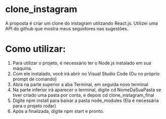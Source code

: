 # clone_instagram
A proposta é criar um clone do instagram utilizando React.js. Utilizei uma API do github que mostra meus seguidores nas sugestões.

# Como utilizar:

1. Para utilizar o projeto, é necessário ter o Node.js instalado em sua máquina.
2. Com ele instalado, você irá abrir no Visual Studio Code (Ou no próprio prompt de comando)
3. Abra na parte superior a aba Terminal, em seguida novo terminal
4. Na parte inferior irá aparecer o terminal, digite cd NomeDaSuaPasta se tiver criado uma pasta por conta, e depois cd clone_instagram_final
5. Digite npm install para baixar a pasta node_modules (Ela é necessária para o projeto rodar)
6. Após a finalizada, digite npm start e pronto.
